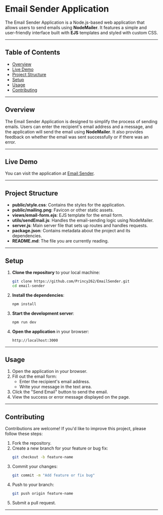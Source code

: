 # Email Sender Application

The Email Sender Application is a Node.js-based web application that allows users to send emails using **NodeMailer**. It features a simple and user-friendly interface built with **EJS** templates and styled with custom CSS.

---

## Table of Contents

- [Overview](#overview)
- [Live Demo](#live-demo)
- [Project Structure](#project-structure)
- [Setup](#setup)
- [Usage](#usage)
- [Contributing](#contributing)
---

## Overview

The Email Sender Application is designed to simplify the process of sending emails. Users can enter the recipient's email address and a message, and the application will send the email using **NodeMailer**. It also provides feedback on whether the email was sent successfully or if there was an error.

---

## Live Demo

You can visit the application at [Email Sender](https://emailsender-wiua.onrender.com).  

---

## Project Structure

- **public/style.css**: Contains the styles for the application.
- **public/mailing.png**: Favicon or other static assets.
- **views/email-form.ejs**: EJS template for the email form.
- **utils/sendEmail.js**: Handles the email-sending logic using NodeMailer.
- **server.js**: Main server file that sets up routes and handles requests.
- **package.json**: Contains metadata about the project and its dependencies.
- **README.md**: The file you are currently reading.

---

## Setup

1. **Clone the repository** to your local machine:
    ```bash
    git clone https://github.com/Princy262/EmailSender.git
    cd email-sender
    ```

2. **Install the dependencies**:
    ```bash
    npm install
    ```

3. **Start the development server**:
    ```bash
    npm run dev
    ```

4. **Open the application** in your browser:
    ```
    http://localhost:3000
    ```

---

## Usage

1. Open the application in your browser.
2. Fill out the email form:
   - Enter the recipient's email address.
   - Write your message in the text area.
3. Click the "Send Email" button to send the email.
4. View the success or error message displayed on the page.

---

## Contributing

Contributions are welcome! If you'd like to improve this project, please follow these steps:

1. Fork the repository.
2. Create a new branch for your feature or bug fix:
    ```bash
    git checkout -b feature-name
    ```
3. Commit your changes:
    ```bash
    git commit -m "Add feature or fix bug"
    ```
4. Push to your branch:
    ```bash
    git push origin feature-name
    ```
5. Submit a pull request.

---